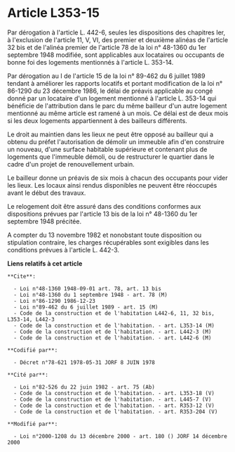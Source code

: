 # Article L353-15

Par dérogation à l'article L. 442-6, seules les dispositions des chapitres Ier, à l'exclusion de l'article 11, V, VI, des
premier et deuxième alinéas de l'article 32 bis et de l'alinéa premier de l'article 78 de la loi n° 48-1360 du 1er septembre
1948 modifiée, sont applicables aux locataires ou occupants de bonne foi des logements mentionnés à l'article L. 353-14.

Par dérogation au I de l'article 15 de la loi n° 89-462 du 6 juillet 1989 tendant à améliorer les rapports locatifs et
portant modification de la loi n° 86-1290 du 23 décembre 1986, le délai de préavis applicable au congé donné par un locataire
d'un logement mentionné à l'article L. 353-14 qui bénéficie de l'attribution dans le parc du même bailleur d'un autre
logement mentionné au même article est ramené à un mois. Ce délai est de deux mois si les deux logements appartiennent à des
bailleurs différents.

Le droit au maintien dans les lieux ne peut être opposé au bailleur qui a obtenu du préfet l'autorisation de démolir un
immeuble afin d'en construire un nouveau, d'une surface habitable supérieure et contenant plus de logements que l'immeuble
démoli, ou de restructurer le quartier dans le cadre d'un projet de renouvellement urbain.

Le bailleur donne un préavis de six mois à chacun des occupants pour vider les lieux. Les locaux ainsi rendus disponibles ne
peuvent être réoccupés avant le début des travaux.

Le relogement doit être assuré dans des conditions conformes aux dispositions prévues par l'article 13 bis de la loi n°
48-1360 du 1er septembre 1948 précitée.

A compter du 13 novembre 1982 et nonobstant toute disposition ou stipulation contraire, les charges récupérables sont
exigibles dans les conditions prévues à l'article L. 442-3.

**Liens relatifs à cet article**

	**Cite**:

	  - Loi n°48-1360 1948-09-01 art. 78, art. 13 bis
	  - Loi n°48-1360 du 1 septembre 1948 - art. 78 (M)
	  - Loi n°86-1290 1986-12-23
	  - Loi n°89-462 du 6 juillet 1989 - art. 15 (M)
	  - Code de la construction et de l'habitation L442-6, 11, 32 bis, L353-14, L442-3
	  - Code de la construction et de l'habitation. - art. L353-14 (M)
	  - Code de la construction et de l'habitation. - art. L442-3 (M)
	  - Code de la construction et de l'habitation. - art. L442-6 (M)

	**Codifié par**:

	  - Décret n°78-621 1978-05-31 JORF 8 JUIN 1978

	**Cité par**:

	  - Loi n°82-526 du 22 juin 1982 - art. 75 (Ab)
	  - Code de la construction et de l'habitation. - art. L353-18 (V)
	  - Code de la construction et de l'habitation. - art. L445-7 (V)
	  - Code de la construction et de l'habitation. - art. R353-12 (V)
	  - Code de la construction et de l'habitation. - art. R353-204 (V)

	**Modifié par**:

	  - Loi n°2000-1208 du 13 décembre 2000 - art. 180 () JORF 14 décembre 2000
